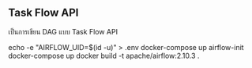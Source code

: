 ## Task Flow API

เป็นการเขียน DAG แบบ Task Flow API

echo -e "AIRFLOW_UID=$(id -u)" > .env
docker-compose up airflow-init
docker-compose up
docker build -t apache/airflow:2.10.3 .
